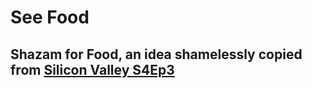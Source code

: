 # See Food
## Shazam for Food, an idea shamelessly copied from [Silicon Valley S4Ep3](http://www.slantmagazine.com/house/article/silicon-valley-recap-season-4-episode-3-intellectual-property)
